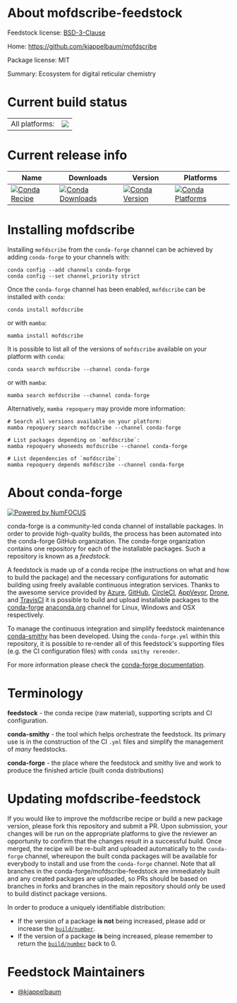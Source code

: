 About mofdscribe-feedstock
==========================

Feedstock license: [BSD-3-Clause](https://github.com/conda-forge/mofdscribe-feedstock/blob/main/LICENSE.txt)

Home: https://github.com/kjappelbaum/mofdscribe

Package license: MIT

Summary: Ecosystem for digital reticular chemistry

Current build status
====================


<table><tr><td>All platforms:</td>
    <td>
      <a href="https://dev.azure.com/conda-forge/feedstock-builds/_build/latest?definitionId=18315&branchName=main">
        <img src="https://dev.azure.com/conda-forge/feedstock-builds/_apis/build/status/mofdscribe-feedstock?branchName=main">
      </a>
    </td>
  </tr>
</table>

Current release info
====================

| Name | Downloads | Version | Platforms |
| --- | --- | --- | --- |
| [![Conda Recipe](https://img.shields.io/badge/recipe-mofdscribe-green.svg)](https://anaconda.org/conda-forge/mofdscribe) | [![Conda Downloads](https://img.shields.io/conda/dn/conda-forge/mofdscribe.svg)](https://anaconda.org/conda-forge/mofdscribe) | [![Conda Version](https://img.shields.io/conda/vn/conda-forge/mofdscribe.svg)](https://anaconda.org/conda-forge/mofdscribe) | [![Conda Platforms](https://img.shields.io/conda/pn/conda-forge/mofdscribe.svg)](https://anaconda.org/conda-forge/mofdscribe) |

Installing mofdscribe
=====================

Installing `mofdscribe` from the `conda-forge` channel can be achieved by adding `conda-forge` to your channels with:

```
conda config --add channels conda-forge
conda config --set channel_priority strict
```

Once the `conda-forge` channel has been enabled, `mofdscribe` can be installed with `conda`:

```
conda install mofdscribe
```

or with `mamba`:

```
mamba install mofdscribe
```

It is possible to list all of the versions of `mofdscribe` available on your platform with `conda`:

```
conda search mofdscribe --channel conda-forge
```

or with `mamba`:

```
mamba search mofdscribe --channel conda-forge
```

Alternatively, `mamba repoquery` may provide more information:

```
# Search all versions available on your platform:
mamba repoquery search mofdscribe --channel conda-forge

# List packages depending on `mofdscribe`:
mamba repoquery whoneeds mofdscribe --channel conda-forge

# List dependencies of `mofdscribe`:
mamba repoquery depends mofdscribe --channel conda-forge
```


About conda-forge
=================

[![Powered by
NumFOCUS](https://img.shields.io/badge/powered%20by-NumFOCUS-orange.svg?style=flat&colorA=E1523D&colorB=007D8A)](https://numfocus.org)

conda-forge is a community-led conda channel of installable packages.
In order to provide high-quality builds, the process has been automated into the
conda-forge GitHub organization. The conda-forge organization contains one repository
for each of the installable packages. Such a repository is known as a *feedstock*.

A feedstock is made up of a conda recipe (the instructions on what and how to build
the package) and the necessary configurations for automatic building using freely
available continuous integration services. Thanks to the awesome service provided by
[Azure](https://azure.microsoft.com/en-us/services/devops/), [GitHub](https://github.com/),
[CircleCI](https://circleci.com/), [AppVeyor](https://www.appveyor.com/),
[Drone](https://cloud.drone.io/welcome), and [TravisCI](https://travis-ci.com/)
it is possible to build and upload installable packages to the
[conda-forge](https://anaconda.org/conda-forge) [anaconda.org](https://anaconda.org/)
channel for Linux, Windows and OSX respectively.

To manage the continuous integration and simplify feedstock maintenance
[conda-smithy](https://github.com/conda-forge/conda-smithy) has been developed.
Using the ``conda-forge.yml`` within this repository, it is possible to re-render all of
this feedstock's supporting files (e.g. the CI configuration files) with ``conda smithy rerender``.

For more information please check the [conda-forge documentation](https://conda-forge.org/docs/).

Terminology
===========

**feedstock** - the conda recipe (raw material), supporting scripts and CI configuration.

**conda-smithy** - the tool which helps orchestrate the feedstock.
                   Its primary use is in the construction of the CI ``.yml`` files
                   and simplify the management of *many* feedstocks.

**conda-forge** - the place where the feedstock and smithy live and work to
                  produce the finished article (built conda distributions)


Updating mofdscribe-feedstock
=============================

If you would like to improve the mofdscribe recipe or build a new
package version, please fork this repository and submit a PR. Upon submission,
your changes will be run on the appropriate platforms to give the reviewer an
opportunity to confirm that the changes result in a successful build. Once
merged, the recipe will be re-built and uploaded automatically to the
`conda-forge` channel, whereupon the built conda packages will be available for
everybody to install and use from the `conda-forge` channel.
Note that all branches in the conda-forge/mofdscribe-feedstock are
immediately built and any created packages are uploaded, so PRs should be based
on branches in forks and branches in the main repository should only be used to
build distinct package versions.

In order to produce a uniquely identifiable distribution:
 * If the version of a package **is not** being increased, please add or increase
   the [``build/number``](https://docs.conda.io/projects/conda-build/en/latest/resources/define-metadata.html#build-number-and-string).
 * If the version of a package **is** being increased, please remember to return
   the [``build/number``](https://docs.conda.io/projects/conda-build/en/latest/resources/define-metadata.html#build-number-and-string)
   back to 0.

Feedstock Maintainers
=====================

* [@kjappelbaum](https://github.com/kjappelbaum/)

